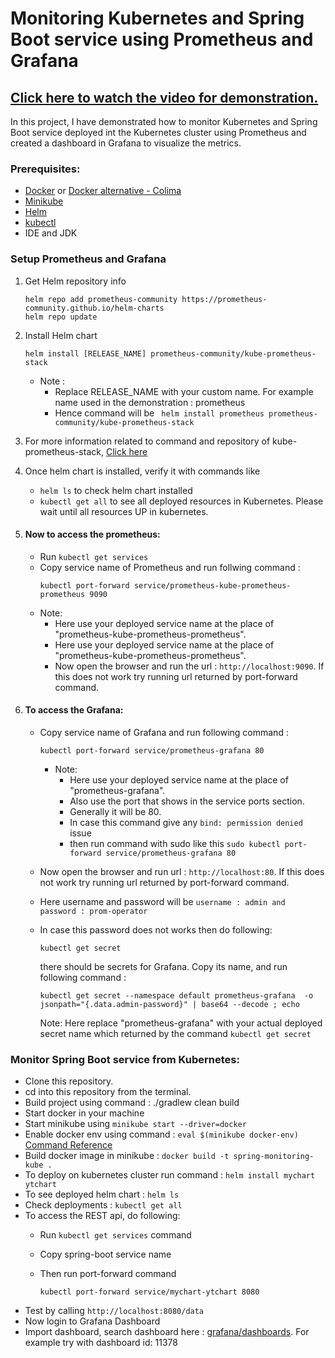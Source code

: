 # Monitoring Kubernetes and Spring Boot service using Prometheus and Grafana

## [Click here to watch the video for demonstration.](https://youtu.be/5c-o6PKlhEQ)

In this project, I have demonstrated how to monitor Kubernetes and Spring Boot service deployed int the Kubernetes cluster using Prometheus and created a dashboard in Grafana to visualize the metrics.

### Prerequisites:
 - [Docker](https://docs.docker.com/engine/install/) or [Docker alternative - Colima](https://github.com/abiosoft/colima)
 - [Minikube](https://minikube.sigs.k8s.io/docs/start/)
 - [Helm](https://helm.sh/docs/intro/install/)
 - [kubectl](https://kubernetes.io/docs/tasks/tools/)
 - IDE and JDK

### Setup Prometheus and Grafana 
  1. Get Helm repository info
        ```
        helm repo add prometheus-community https://prometheus-community.github.io/helm-charts
        helm repo update
        ```
  2. Install Helm chart
      ```
      helm install [RELEASE_NAME] prometheus-community/kube-prometheus-stack
      ```
      - Note :
          - Replace RELEASE_NAME with your custom name. For example name used in the demonstration : prometheus
          - Hence command will be ` helm install prometheus prometheus-community/kube-prometheus-stack`
  3. For more information related to command and repository of kube-prometheus-stack, [Click here](https://github.com/prometheus-community/helm-charts/tree/main/charts/kube-prometheus-stack)
  4. Once helm chart is installed, verify it with commands like
        - `helm ls` to check helm chart installed
        - `kubectl get all` to see all deployed resources in Kubernetes. Please wait until all resources UP in kubernetes.
  5. #### Now to access the prometheus:
      - Run `kubectl get services`
      - Copy service name of Prometheus and run follwing command :
        ```
        kubectl port-forward service/prometheus-kube-prometheus-prometheus 9090
        ```
      - Note:
          - Here use your deployed service name at the place of "prometheus-kube-prometheus-prometheus".
          - Here use your deployed service name at the place of "prometheus-kube-prometheus-prometheus".
          - Now open the browser and run the url : `http://localhost:9090`. If this does not work try running url returned by port-forward command.
  6. #### To access the Grafana:
     
       - Copy service name of Grafana and run following command :
         ```
         kubectl port-forward service/prometheus-grafana 80
         ```
           - Note:
               - Here use your deployed service name at the place of "prometheus-grafana".
               - Also use the port that shows in the service ports section.
               - Generally it will be 80.
               - In case this command give any `bind: permission denied` issue 
               - then run command with sudo like this  `sudo kubectl port-forward service/prometheus-grafana 80`
       
       - Now open the browser and run url : `http://localhost:80`. If this does not work try running url returned by port-forward command.
       - Here username and password will be `username : admin and password : prom-operator`
       - In case this password does not works then do following:

            ```
            kubectl get secret
            ``` 
          there should be secrets for Grafana. Copy its name, and run following command :
          ```
          kubectl get secret --namespace default prometheus-grafana  -o jsonpath="{.data.admin-password}" | base64 --decode ; echo
          ```
          Note:  Here replace "prometheus-grafana" with your actual deployed secret name which returned by the command `kubectl get secret`


### Monitor Spring Boot service from Kubernetes:

- Clone this repository.
- cd into this repository from the terminal.
- Build project using command : ./gradlew clean build
- Start docker in your machine
- Start minikube using ``` minikube start --driver=docker ```
- Enable docker env using command :  ```eval $(minikube docker-env)  ```  [Command Reference](https://minikube.sigs.k8s.io/docs/commands/docker-env/)
- Build docker image in minikube : ```docker build -t spring-monitoring-kube . ```
- To deploy on kubernetes cluster run command : ``` helm install mychart ytchart ```
- To see deployed helm chart : ```helm ls ```
- Check deployments : ```kubectl get all ```
- To access the REST api, do following:
  - Run `kubectl get services` command
  - Copy spring-boot service name
  - Then run port-forward command
 
    ```
    kubectl port-forward service/mychart-ytchart 8080
    ```
- Test by calling `http://localhost:8080/data`
- Now login to Grafana Dashboard
- Import dashboard, search dashboard here : [grafana/dashboards](https://grafana.com/grafana/dashboards/). For example try with dashboard id: 11378

